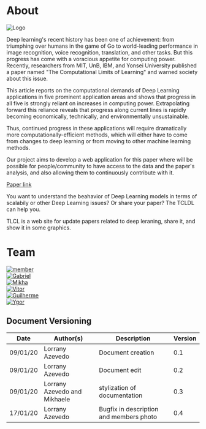 # About

![Logo](./images/logoWithName.png)


Deep learning's recent history has been one of achievement: from triumphing over humans in the game of Go to world-leading performance in image recognition, voice recognition, translation, and other tasks. But this progress has come with a voracious appetite for computing power. Recently, researchers from MIT, UnB, IBM, and Yonsei University published a paper named "The Computational Limits of Learning" and warned society about this issue. 

This article reports on the computational demands of Deep Learning applications in five prominent application areas and shows that progress in all five is strongly reliant on increases in computing power. Extrapolating forward this reliance reveals that progress along current lines is rapidly becoming economically, technically, and environmentally unsustainable. 

Thus, continued progress in these applications will require dramatically more computationally-efficient methods, which will either have to come from changes to deep learning or from moving to other machine learning methods.

Our project aims to develop a web application for this paper where will be possible for people/community to have access to the data and the paper's analysis, and also allowing them to continuously contribute with it.

<a href="https://arxiv.org/abs/2007.05558">Paper link</a>

You want to understand the beahavior of Deep Learning models in terms of scalabily or other Deep Learning issues? Or share your paper? The TCLDL can help you. 

TLCL is a web site for update papers related to deep leraning, share it, and show it in some graphics.

# Team

<div class="pictures">
<a href="https://github.com/lorryaze">
  <div class="photo-border">
    <img class="photo" src="assets/img/lorrany.jpg" alt="member">
  </div>
</a>
<a href="https://github.com/gabrielfilipe7unb">
  <div class="photo-border">
    <img class="photo" src="assets/img/gabriel.jpg" alt="Gabriel">
  </div>
</a>
<a href="https://github.com/Mikhaelle">
  <div class="photo-border">
    <img class="photo" src="assets/img/mikhaa.jpg" alt="Mikha">
  </div>
</a>
<a href="https://github.com/VitorMeirelesOliveira">
  <div class="photo-border">
    <img class="photo" src="assets/img/vitor.jpg" alt="Vitor">
  </div>
</a>
<a href="https://github.com/gdeusdara">
  <div class="photo-border">
    <img class="photo" src="assets/img/guilherme.jpg" alt="Guilherme">
  </div>
</a>
<a href="https://github.com/ygortgaleno">
  <div class="photo-border">
    <img class="photo" src="assets/img/ygor.jpg" alt="Ygor">
  </div>
</a>
</div>

## Document Versioning

| Date | Author(s) | Description | Version |
|------|-------|-----------|--------|
| 09/01/20| Lorrany Azevedo | Document creation | 0.1 |
| 09/01/20| Lorrany Azevedo | Document edit | 0.2 |
| 09/01/20| Lorrany Azevedo and Mikhaele | stylization of documentation | 0.3 |
| 17/01/20| Lorrany Azevedo | Bugfix in description and members photo | 0.4 |

